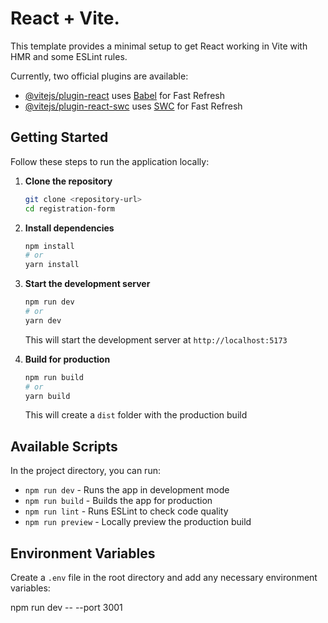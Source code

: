 # React + Vite.

This template provides a minimal setup to get React working in Vite with HMR and some ESLint rules.

Currently, two official plugins are available:

- [@vitejs/plugin-react](https://github.com/vitejs/vite-plugin-react/blob/main/packages/plugin-react/README.md) uses [Babel](https://babeljs.io/) for Fast Refresh
- [@vitejs/plugin-react-swc](https://github.com/vitejs/vite-plugin-react-swc) uses [SWC](https://swc.rs/) for Fast Refresh

## Getting Started

Follow these steps to run the application locally:

1. **Clone the repository**
   ```bash
   git clone <repository-url>
   cd registration-form
   ```

2. **Install dependencies**
   ```bash
   npm install
   # or
   yarn install
   ```

3. **Start the development server**
   ```bash
   npm run dev
   # or
   yarn dev
   ```
   This will start the development server at `http://localhost:5173`

4. **Build for production**
   ```bash
   npm run build
   # or
   yarn build
   ```
   This will create a `dist` folder with the production build

## Available Scripts

In the project directory, you can run:

- `npm run dev` - Runs the app in development mode
- `npm run build` - Builds the app for production
- `npm run lint` - Runs ESLint to check code quality
- `npm run preview` - Locally preview the production build

## Environment Variables

Create a `.env` file in the root directory and add any necessary environment variables:


npm run dev -- --port 3001

